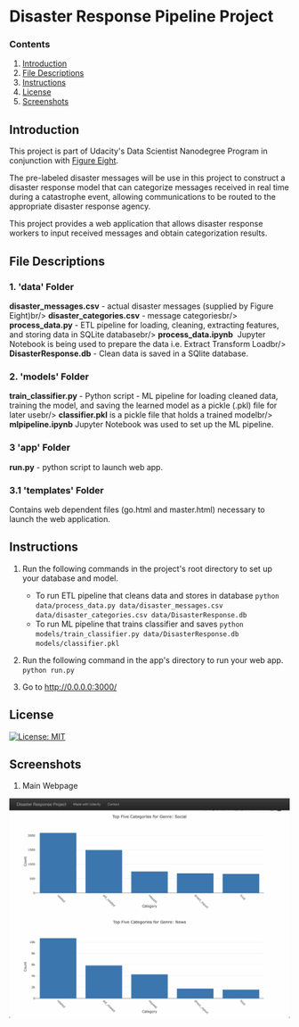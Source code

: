 # Disaster Response Pipeline Project

### Contents
1. [Introduction](#introduction)
2. [File Descriptions](#files)
3. [Instructions](#instructions)
4. [License](#license)
5. [Screenshots](#screenshots)

<a name="introduction"></a>

## Introduction 
This project is part of Udacity's Data Scientist Nanodegree Program in conjunction with [Figure Eight](https://www.figure-eight.com/).

The pre-labeled disaster messages will be use in this project to construct a disaster response model that can categorize messages received in real time during a catastrophe event, allowing communications to be routed to the appropriate disaster response agency.

This project provides a web application that allows disaster response workers to input received messages and obtain categorization results.

<a name="files"></a>

## File Descriptions 
### 1. 'data' Folder
**disaster_messages.csv** - actual disaster messages (supplied by Figure Eight)br/>
**disaster_categories.csv** - message categoriesbr/>
**process_data.py** - ETL pipeline for loading, cleaning, extracting features, and storing data in SQLite databasebr/>
**process_data.ipynb**  Jupyter Notebook is being used to prepare the data i.e. Extract Transform Loadbr/>
**DisasterResponse.db** - Clean data is saved in a SQlite database.

### 2. 'models' Folder
**train_classifier.py** - Python script - ML pipeline for loading cleaned data, training the model, and saving the learned model as a pickle (.pkl) file for later usebr/>
**classifier.pkl** is a pickle file that holds a trained modelbr/>
**mlpipeline.ipynb** Jupyter Notebook was used to set up the ML pipeline.

### 3 'app' Folder 
**run.py** - python script to launch web app.<br/>
### 3.1 'templates' Folder 
Contains web dependent files (go.html and master.html) necessary to launch the web application.


<a name="introduction"></a>

## Instructions 
1. Run the following commands in the project's root directory to set up your database and model.

    - To run ETL pipeline that cleans data and stores in database
        `python data/process_data.py data/disaster_messages.csv data/disaster_categories.csv data/DisasterResponse.db`
    - To run ML pipeline that trains classifier and saves
        `python models/train_classifier.py data/DisasterResponse.db models/classifier.pkl`

2. Run the following command in the app's directory to run your web app.
    `python run.py`

3. Go to http://0.0.0.0:3000/

<a name="license"></a>

## License 
[![License: MIT](https://img.shields.io/badge/License-MIT-yellow.svg)](https://opensource.org/licenses/MIT)

<a name="screenshots"></a>

## Screenshots 
1. Main Webpage
<img src="https://github.com/MusumuriSamson/Project-Disaster-Response-Pipeline/blob/9d36ca550fd87f45a81dd77f89bf4512a7cf6557/img/Web%20main%202.jpg">
